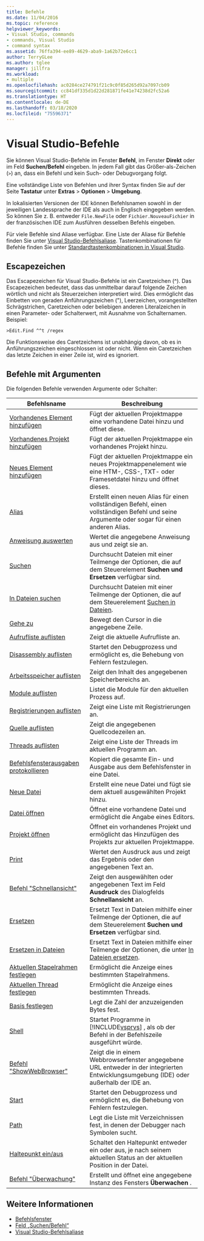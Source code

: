 ```yaml
---
title: Befehle
ms.date: 11/04/2016
ms.topic: reference
helpviewer_keywords:
- Visual Studio, commands
- commands, Visual Studio
- command syntax
ms.assetid: 76ffa394-ee89-4629-aba9-1a62b72e6cc1
author: TerryGLee
ms.author: tglee
manager: jillfra
ms.workload:
- multiple
ms.openlocfilehash: ac0284ce274791f21c9c0f85d265d92a7097cb09
ms.sourcegitcommit: cc841df335d1d22d281871fe41e74238d2fc52a6
ms.translationtype: HT
ms.contentlocale: de-DE
ms.lasthandoff: 03/18/2020
ms.locfileid: "75596371"
---
```

# <a name="visual-studio-commands"></a>Visual Studio-Befehle

Sie können Visual Studio-Befehle im Fenster **Befehl**, im Fenster **Direkt** oder im Feld **Suchen/Befehl** eingeben. In jedem Fall gibt das Größer-als-Zeichen (`>`) an, dass ein Befehl und kein Such- oder Debugvorgang folgt.

Eine vollständige Liste von Befehlen und ihrer Syntax finden Sie auf der Seite **Tastatur** unter **Extras** > **Optionen** > **Umgebung**.

In lokalisierten Versionen der IDE können Befehlsnamen sowohl in der jeweiligen Landessprache der IDE als auch in Englisch eingegeben werden. So können Sie z. B. entweder `File.NewFile` oder `Fichier.NouveauFichier` in der französischen IDE zum Ausführen desselben Befehls eingeben.

Für viele Befehle sind Aliase verfügbar. Eine Liste der Aliase für Befehle finden Sie unter [Visual Studio-Befehlsaliase](../../ide/reference/visual-studio-command-aliases.md). Tastenkombinationen für Befehle finden Sie unter [Standardtastenkombinationen in Visual Studio](../default-keyboard-shortcuts-in-visual-studio.md).

## <a name="escape-character"></a>Escapezeichen

Das Escapezeichen für Visual Studio-Befehle ist ein Caretzeichen (^). Das Escapezeichen bedeutet, dass das unmittelbar darauf folgende Zeichen wörtlich und nicht als Steuerzeichen interpretiert wird. Dies ermöglicht das Einbetten von geraden Anführungszeichen ("), Leerzeichen, vorangestellten Schrägstrichen, Caretzeichen oder beliebigen anderen Literalzeichen in einen Parameter- oder Schalterwert, mit Ausnahme von Schalternamen. Beispiel:

```
>Edit.Find ^^t /regex
```

Die Funktionsweise des Caretzeichens ist unabhängig davon, ob es in Anführungszeichen eingeschlossen ist oder nicht. Wenn ein Caretzeichen das letzte Zeichen in einer Zeile ist, wird es ignoriert.

## <a name="commands-with-arguments"></a>Befehle mit Argumenten

Die folgenden Befehle verwenden Argumente oder Schalter:

| Befehlsname | Beschreibung |
| - | - |
| [Vorhandenes Element hinzufügen](../../ide/reference/add-existing-item-command.md) | Fügt der aktuellen Projektmappe eine vorhandene Datei hinzu und öffnet diese. |
| [Vorhandenes Projekt hinzufügen](../../ide/reference/add-existing-project-command.md) | Fügt der aktuellen Projektmappe ein vorhandenes Projekt hinzu. |
| [Neues Element hinzufügen](../../ide/reference/add-new-item-command.md) | Fügt der aktuellen Projektmappe ein neues Projektmappenelement wie eine HTM-, CSS-, TXT- oder Framesetdatei hinzu und öffnet dieses. |
| [Alias](../../ide/reference/alias-command.md) | Erstellt einen neuen Alias für einen vollständigen Befehl, einen vollständigen Befehl und seine Argumente oder sogar für einen anderen Alias. |
| [Anweisung auswerten](../../ide/reference/evaluate-statement-command.md) | Wertet die angegebene Anweisung aus und zeigt sie an. |
| [Suchen](../../ide/reference/find-command.md) | Durchsucht Dateien mit einer Teilmenge der Optionen, die auf dem Steuerelement **Suchen und Ersetzen** verfügbar sind. |
| [In Dateien suchen](../../ide/reference/find-in-files-command.md) | Durchsucht Dateien mit einer Teilmenge der Optionen, die auf dem Steuerelement [Suchen in Dateien](../../ide/find-in-files.md). |
| [Gehe zu](../../ide/reference/go-to-command.md) | Bewegt den Cursor in die angegebene Zeile. |
| [Aufrufliste auflisten](../../ide/reference/list-call-stack-command.md) | Zeigt die aktuelle Aufrufliste an. |
| [Disassembly auflisten](../../ide/reference/list-disassembly-command.md) | Startet den Debugprozess und ermöglicht es, die Behebung von Fehlern festzulegen. |
| [Arbeitsspeicher auflisten](../../ide/reference/list-memory-command.md) | Zeigt den Inhalt des angegebenen Speicherbereichs an. |
| [Module auflisten](../../ide/reference/list-modules-command.md) | Listet die Module für den aktuellen Prozess auf. |
| [Registrierungen auflisten](../../ide/reference/list-registers-command.md) | Zeigt eine Liste mit Registrierungen an. |
| [Quelle auflisten](../../ide/reference/list-source-command.md) | Zeigt die angegebenen Quellcodezeilen an. |
| [Threads auflisten](../../ide/reference/list-threads-command.md) | Zeigt eine Liste der Threads im aktuellen Programm an. |
| [Befehlsfensterausgaben protokollieren](../../ide/reference/log-command-window-output-command.md) | Kopiert die gesamte Ein- und Ausgabe aus dem Befehlsfenster in eine Datei. |
| [Neue Datei](../../ide/reference/new-file-command.md) | Erstellt eine neue Datei und fügt sie dem aktuell ausgewählten Projekt hinzu. |
| [Datei öffnen](../../ide/reference/open-file-command.md) | Öffnet eine vorhandene Datei und ermöglicht die Angabe eines Editors. |
| [Projekt öffnen](../../ide/reference/open-project-command.md) | Öffnet ein vorhandenes Projekt und ermöglicht das Hinzufügen des Projekts zur aktuellen Projektmappe. |
| [Print](../../ide/reference/print-command.md) | Wertet den Ausdruck aus und zeigt das Ergebnis oder den angegebenen Text an. |
| [Befehl "Schnellansicht"](../../ide/reference/quick-watch-command.md) | Zeigt den ausgewählten oder angegebenen Text im Feld **Ausdruck** des Dialogfelds **Schnellansicht** an. |
| [Ersetzen](../../ide/reference/replace-command.md) | Ersetzt Text in Dateien mithilfe einer Teilmenge der Optionen, die auf dem Steuerelement **Suchen und Ersetzen** verfügbar sind. |
| [Ersetzen in Dateien](../../ide/reference/replace-in-files-command.md) | Ersetzt Text in Dateien mithilfe einer Teilmenge der Optionen, die unter [In Dateien ersetzen](../../ide/replace-in-files.md). |
| [Aktuellen Stapelrahmen festlegen](../../ide/reference/set-current-stack-frame-command.md) | Ermöglicht die Anzeige eines bestimmten Stapelrahmens. |
| [Aktuellen Thread festlegen](../../ide/reference/set-current-thread-command.md) | Ermöglicht die Anzeige eines bestimmten Threads. |
| [Basis festlegen](../../ide/reference/set-radix-command.md) | Legt die Zahl der anzuzeigenden Bytes fest. |
| [Shell](../../ide/reference/shell-command.md) | Startet Programme in [!INCLUDE[vsprvs](../../code-quality/includes/vsprvs_md.md)] , als ob der Befehl in der Befehlszeile ausgeführt würde. |
| [Befehl "ShowWebBrowser"](../../ide/reference/showwebbrowser-command.md) | Zeigt die in einem Webbrowserfenster angegebene URL entweder in der integrierten Entwicklungsumgebung (IDE) oder außerhalb der IDE an. |
| [Start](../../ide/reference/start-command.md) | Startet den Debugprozess und ermöglicht es, die Behebung von Fehlern festzulegen. |
| [Path](../../ide/reference/symbol-path-command.md) | Legt die Liste mit Verzeichnissen fest, in denen der Debugger nach Symbolen sucht. |
| [Haltepunkt ein/aus](../../ide/reference/toggle-breakpoint-command.md) | Schaltet den Haltepunkt entweder ein oder aus, je nach seinem aktuellen Status an der aktuellen Position in der Datei. |
| [Befehl "Überwachung"](../../ide/reference/watch-command.md) | Erstellt und öffnet eine angegebene Instanz des Fensters **Überwachen** . |

## <a name="see-also"></a>Weitere Informationen

- [Befehlsfenster](../../ide/reference/command-window.md)
- [Feld „Suchen/Befehl“](../../ide/find-command-box.md)
- [Visual Studio-Befehlsaliase](../../ide/reference/visual-studio-command-aliases.md)
